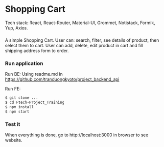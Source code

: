 # Shopping Cart

Tech stack: React, React-Router, Material-UI, Grommet, Notistack, Formik, Yup,  Axios. 

###
 
A simple Shopping Cart. User can: search, filter, see details of product, then select them to cart. User can add, delete, edit product in cart and fill shipping address form to order.



### Run application 
Run BE:  Using readme.md in https://github.com/tranduongkyoto/project_backend_api

Run FE: 
```sh
$ git clone ...
$ cd Ftech-Project_Training
$ npm install 
$ npm start
```


### Test it

When everything is done, go to http://localhost:3000 in browser to see website.
